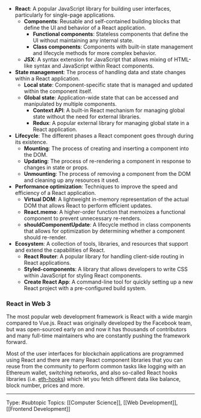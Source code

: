- **React**: A popular JavaScript library for building user interfaces, particularly for single-page applications.
  - **Components**: Reusable and self-contained building blocks that define the UI and behavior of a React application.
    - **Functional components**: Stateless components that define the UI without maintaining any internal state.
    - **Class components**: Components with built-in state management and lifecycle methods for more complex behavior.
  - **JSX**: A syntax extension for JavaScript that allows mixing of HTML-like syntax and JavaScript within React components.
- **State management**: The process of handling data and state changes within a React application.
  - **Local state**: Component-specific state that is managed and updated within the component itself.
  - **Global state**: Application-wide state that can be accessed and manipulated by multiple components.
    - **Context API**: A built-in React mechanism for managing global state without the need for external libraries.
    - **Redux**: A popular external library for managing global state in a React application.
- **Lifecycle**: The different phases a React component goes through during its existence.
  - **Mounting**: The process of creating and inserting a component into the DOM.
  - **Updating**: The process of re-rendering a component in response to changes in state or props.
  - **Unmounting**: The process of removing a component from the DOM and cleaning up any resources it used.
- **Performance optimization**: Techniques to improve the speed and efficiency of a React application.
  - **Virtual DOM**: A lightweight in-memory representation of the actual DOM that allows React to perform efficient updates.
  - **React.memo**: A higher-order function that memoizes a functional component to prevent unnecessary re-renders.
  - **shouldComponentUpdate**: A lifecycle method in class components that allows for optimization by determining whether a component should re-render.
- **Ecosystem**: A collection of tools, libraries, and resources that support and extend the capabilities of React.
  - **React Router**: A popular library for handling client-side routing in React applications.
  - **Styled-components**: A library that allows developers to write CSS within JavaScript for styling React components.
  - **Create React App**: A command-line tool for quickly setting up a new React project with a pre-configured build system.


### React in Web 3

The most popular web development framework is React with a wide margin compared to Vue.js. React was originally developed by the Facebook team, but was open-sourced early on and now it has thousands of contributors and many full-time maintainers who are constantly pushing the framework forward.

Most of the user interfaces for blockchain applications are programmed using React and there are many React component libraries that you can reuse from the community to perform common tasks like logging with an Ethereum wallet, switching networks, and also so-called React hooks libraries (i.e. [eth-hooks](https://github.com/scaffold-eth/eth-hooks)) which let you fetch different data like balance, block number, prices and more.

___
Type: #subtopic 
Topics: [[Computer Science]], [[Web Development]], [[Frontend Development]]

